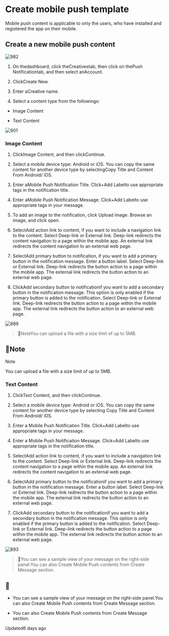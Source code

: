 # Create mobile push template

Mobile push content is applicable to only the users, who have installed and registered the app on their mobile.

## Create a new mobile push content

![982](https://files.readme.io/dbad3bc-QnunuRBI7EHCB1a2i_gBH9x3GpCKZ8CrfQ.png)

1. On thedashboard, click theCreativestab, then click on thePush Notificationtab, and then select anAccount.

2. ClickCreate New.

3. Enter aCreative name.

4. Select a content type from the followings:

- Image Content

- Text Content

![901](https://files.readme.io/ff4e515-ct4rC_G77X6QLeQQ6TJGkcVKoVN-zRGXxw.png)

### Image Content

1. ClickImage Content, and then clickContinue.

2. Select a mobile device type: Android or iOS. You can copy the same content for another device type by selectingCopy Title and Content From Android/ iOS.

3. Enter aMobile Push Notification Title. Click+Add Labelto use appropriate tags in the notification title.

4. Enter aMobile Push Notification Message. Click+Add Labelto use appropriate tags in your message.

5. To add an image to the notification, click Upload image. Browse an image, and click open.

6. SelectAdd action link to content, if you want to include a navigation link to the content. Select  Deep-link or External link. Deep-link redirects the content navigation to a page within the mobile app. An external link redirects the content navigation to an external web page.

7. SelectAdd primary button to notification, if you want to add a primary button in the notification message. Enter a button label. Select  Deep-link or External link. Deep-link redirects the button action to a page within the mobile app. The external link redirects the button action to an external web page.

8. ClickAdd secondary button to notificationif you want to add a secondary button in the notification message. This option is only enabled if the primary button is added to the notification. Select  Deep-link or External link. Deep-link redirects the button action to a page within the mobile app. The external link redirects the button action to an external web page.

![889](https://files.readme.io/4401bcc-ZE1Zb4L-_WWSv_KduVv1xxJqSZmN1-68Rg.png)

> 📘NoteYou can upload a file with a size limit of up to 5MB.

## 📘Note

Note

You can upload a file with a size limit of up to 5MB.

### Text Content

1. ClickText Content, and then clickContinue.

2. Select a mobile device type: Android or iOS. You can copy the same content for another device type by selecting Copy Title and Content From Android/ iOS.

3. Enter a Mobile Push Notification Title. Click+Add Labelto use appropriate tags in your message.

4. Enter a Mobile Push Notification Message. Click+Add Labelto use appropriate tags in the notification title.

5. SelectAdd action link to content, if you want to include a navigation link to the content. Select  Deep-link or External link. Deep-link redirects the content navigation to a page within the mobile app. An external link redirects the content navigation to an external web page.

6. SelectAdd primary button to the notificationif you want to add a primary button in the notification message. Enter a button label. Select  Deep-link or External link. Deep-link redirects the button action to a page within the mobile app. The external link redirects the button action to an external web page.

7. ClickAdd secondary button to the notificationif you want to add a secondary button in the notification message. This option is only enabled if the primary button is added to the notification. Select  Deep-link or External link. Deep-link redirects the button action to a page within the mobile app. The external link redirects the button action to an external web page.

![893](https://files.readme.io/af4adfa-pP93vWaJt2wfqHm5M_RO7MByW36JtaDC4g.png)

> 📘You can see a sample view of your message on the right-side panel.You can also Create Mobile Push contents from Create Message section.

## 📘

- You can see a sample view of your message on the right-side panel.You can also Create Mobile Push contents from Create Message section.

- You can also Create Mobile Push contents from Create Message section.

Updated6 days ago